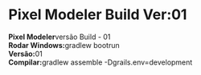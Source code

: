 # Pixel Modeler Build Ver:01
<b>Pixel Modeler</b>versão Build - 01<br>
<b>Rodar Windows:</b>gradlew bootrun<br>
<b>Versão:</b>01<br>
<b>Compilar:</b>gradlew assemble -Dgrails.env=development<br>
